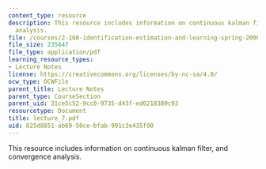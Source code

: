 ```yaml
---
content_type: resource
description: This resource includes information on continuous kalman filter, and convergence
  analysis.
file: /courses/2-160-identification-estimation-and-learning-spring-2006/825d8851ab6950cebfab991c3e435f90_lecture_7.pdf
file_size: 235647
file_type: application/pdf
learning_resource_types:
- Lecture Notes
license: https://creativecommons.org/licenses/by-nc-sa/4.0/
ocw_type: OCWFile
parent_title: Lecture Notes
parent_type: CourseSection
parent_uid: 31ce5c52-9cc0-9735-d43f-ed0218389c93
resourcetype: Document
title: lecture_7.pdf
uid: 825d8851-ab69-50ce-bfab-991c3e435f90
---
```

This resource includes information on continuous kalman filter, and convergence analysis.